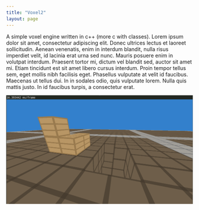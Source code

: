 ```yaml
---
title: "Voxel2"
layout: page
---
```


A simple voxel engine written in c++ (more c with classes). Lorem ipsum dolor sit amet, consectetur adipiscing elit. Donec ultrices lectus et laoreet sollicitudin. Aenean venenatis, enim in interdum blandit, nulla risus imperdiet velit, id lacinia erat urna sed nunc. Mauris posuere enim in volutpat interdum. Praesent tortor mi, dictum vel blandit sed, auctor sit amet mi. Etiam tincidunt est sit amet libero cursus interdum. Proin tempor tellus sem, eget mollis nibh facilisis eget. Phasellus vulputate at velit id faucibus. Maecenas ut tellus dui. In in sodales odio, quis vulputate lorem. Nulla quis mattis justo. In id faucibus turpis, a consectetur erat.

![voxel2](/assets/voxel2.png)
